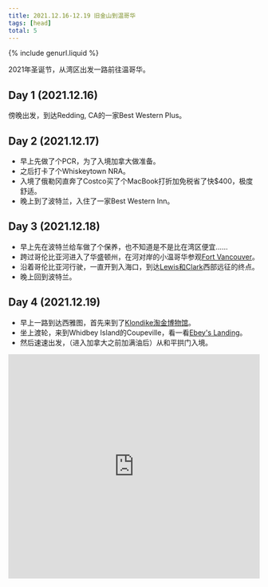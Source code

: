 ```yaml
---
title: 2021.12.16-12.19 旧金山到温哥华
tags: [head]
total: 5
---
```


{% include genurl.liquid %}

2021年圣诞节，从湾区出发一路前往温哥华。

## Day 1 (2021.12.16)
傍晚出发，到达Redding, CA的一家Best Western Plus。

## Day 2 (2021.12.17)
- 早上先做了个PCR，为了入境加拿大做准备。
- 之后打卡了个Whiskeytown NRA。
- 入境了俄勒冈直奔了Costco买了个MacBook打折加免税省了快$400，极度舒适。
- 晚上到了波特兰，入住了一家Best Western Inn。

## Day 3 (2021.12.18)
- 早上先在波特兰给车做了个保养，也不知道是不是比在湾区便宜……
- 跨过哥伦比亚河进入了华盛顿州，在河对岸的小温哥华参观[Fort Vancouver]({{arr[0]}})。
- 沿着哥伦比亚河行驶，一直开到入海口，到达[Lewis和Clark]({{arr[1]}})西部远征的终点。
- 晚上回到波特兰。

## Day 4 (2021.12.19)
- 早上一路到达西雅图，首先来到了[Klondike淘金博物馆]({{arr[2]}})。
- 坐上渡轮，来到Whidbey Island的Coupeville，看一看[Ebey's Landing]({{arr[3]}})。
- 然后速速出发，（进入加拿大之前加满油后）从和平拱门入境。


<iframe src="https://www.google.com/maps/embed?pb=!1m64!1m12!1m3!1d11960655.245401334!2d-131.88568687434898!3d42.955479594692264!2m3!1f0!2f0!3f0!3m2!1i1024!2i768!4f13.1!4m49!3e0!4m5!1s0x808fb645a9d05d3b%3A0x768dfb26dd7cc3a2!2sSunnyvale%2C%20CA!3m2!1d37.368829999999996!2d-122.0363496!4m5!1s0x54d2f22a0eca4179%3A0x2db7c4c0a3f5d928!2sWhiskeytown%20National%20Recreation%20Area%20Visitor%20Center!3m2!1d40.6150035!2d-122.52015619999999!4m5!1s0x5495a8ad1c97ad7f%3A0x8c19fb5d5d06a371!2sFort%20Vancouver%20National%20Historic%20Site!3m2!1d45.62584!2d-122.658476!4m5!1s0x549366c0843fb223%3A0x3a3f7e6aae86394d!2sLewis%20and%20Clark%20National%20Historical%20Park!3m2!1d46.1344995!2d-123.88030859999999!4m5!1s0x5495a63413d6379f%3A0xd6ec65ddb4709388!2sBest%20Western%20Inn%20At%20The%20Meadows!3m2!1d45.5942849!2d-122.6806919!4m5!1s0x54906abb34a9ba05%3A0x5f7091818a58b3c8!2sKlondike%20Gold%20Rush%20National%20Historical%20Park!3m2!1d47.599444399999996!2d-122.3319444!4m5!1s0x548f8cb58862db7f%3A0x467b744bb55b1baf!2sEbey&#39;s%20Landing%20National%20Historical%20Reserve!3m2!1d48.216964!2d-122.6914984!4m5!1s0x548677a8219c8373%3A0xdd0a72738752b169!2sBurnaby%2C%20BC%2C%20Canada!3m2!1d49.248809099999995!2d-122.9805104!5e0!3m2!1sen!2sus!4v1652636332953!5m2!1sen!2sus" width="100%" height="450" style="border:0;" allowfullscreen="" loading="lazy" referrerpolicy="no-referrer-when-downgrade"></iframe>
